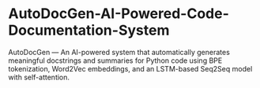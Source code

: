 # AutoDocGen-AI-Powered-Code-Documentation-System
AutoDocGen — An AI-powered system that automatically generates meaningful docstrings and summaries for Python code using BPE tokenization, Word2Vec embeddings, and an LSTM-based Seq2Seq model with self-attention.
